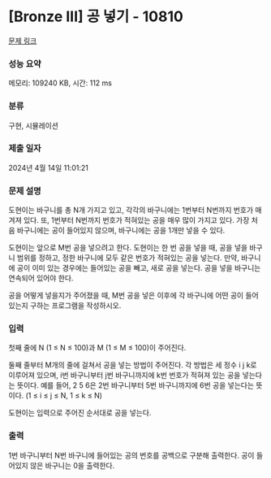 # [Bronze III] 공 넣기 - 10810 

[문제 링크](https://www.acmicpc.net/problem/10810) 

### 성능 요약

메모리: 109240 KB, 시간: 112 ms

### 분류

구현, 시뮬레이션

### 제출 일자

2024년 4월 14일 11:01:21

### 문제 설명

<p>도현이는 바구니를 총 N개 가지고 있고, 각각의 바구니에는 1번부터 N번까지 번호가 매겨져 있다. 또, 1번부터 N번까지 번호가 적혀있는 공을 매우 많이 가지고 있다. 가장 처음 바구니에는 공이 들어있지 않으며, 바구니에는 공을 1개만 넣을 수 있다.</p>

<p>도현이는 앞으로 M번 공을 넣으려고 한다. 도현이는 한 번 공을 넣을 때, 공을 넣을 바구니 범위를 정하고, 정한 바구니에 모두 같은 번호가 적혀있는 공을 넣는다. 만약, 바구니에 공이 이미 있는 경우에는 들어있는 공을 빼고, 새로 공을 넣는다. 공을 넣을 바구니는 연속되어 있어야 한다.</p>

<p>공을 어떻게 넣을지가 주어졌을 때, M번 공을 넣은 이후에 각 바구니에 어떤 공이 들어 있는지 구하는 프로그램을 작성하시오.</p>

### 입력 

 <p>첫째 줄에 N (1 ≤ N ≤ 100)과 M (1 ≤ M ≤ 100)이 주어진다.</p>

<p>둘째 줄부터 M개의 줄에 걸쳐서 공을 넣는 방법이 주어진다. 각 방법은 세 정수 i j k로 이루어져 있으며, i번 바구니부터 j번 바구니까지에 k번 번호가 적혀져 있는 공을 넣는다는 뜻이다. 예를 들어, 2 5 6은 2번 바구니부터 5번 바구니까지에 6번 공을 넣는다는 뜻이다. (1 ≤ i ≤ j ≤ N, 1 ≤ k ≤ N)</p>

<p>도현이는 입력으로 주어진 순서대로 공을 넣는다.</p>

### 출력 

 <p>1번 바구니부터 N번 바구니에 들어있는 공의 번호를 공백으로 구분해 출력한다. 공이 들어있지 않은 바구니는 0을 출력한다.</p>

